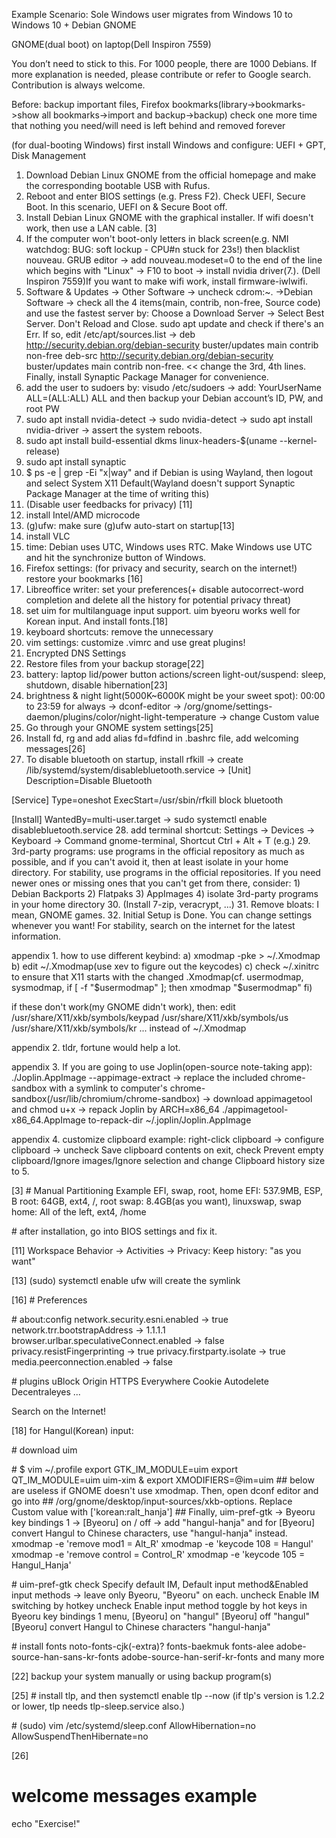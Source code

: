 Example Scenario: Sole Windows user migrates from Windows 10 to Windows 10 + Debian GNOME

GNOME(dual boot) on laptop(Dell Inspiron 7559)

You don’t need to stick to this. For 1000 people, there are 1000 Debians. 
If more explanation is needed, please contribute or refer to Google search. Contribution is always welcome. 

Before: backup important files, Firefox bookmarks(library->bookmarks->show all bookmarks->import and backup->backup) check one more time that nothing you need/will need is left behind and removed forever 

(for dual-booting Windows) first install Windows and configure: UEFI + GPT, Disk Management
 
1. Download Debian Linux GNOME from the official homepage and make the corresponding bootable USB with Rufus. 
2. Reboot and enter BIOS settings (e.g. Press F2). Check UEFI, Secure Boot. In this scenario, UEFI on & Secure Boot off. 
3. Install Debian Linux GNOME with the graphical installer. If wifi doesn't work, then use a LAN cable. [3]
4. If the computer won't boot-only letters in black screen(e.g. NMI watchdog: BUG: soft lockup - CPU#n stuck for 23s!) then blacklist nouveau. GRUB editor -> add nouveau.modeset=0 to the end of the line which begins with "Linux" -> F10 to boot -> install nvidia driver(7.). (Dell Inspiron 7559)If you want to make wifi work, install firmware-iwlwifi.
5. Software & Updates -> Other Software -> uncheck cdrom:~. ->Debian Software -> check all the 4 items(main, contrib, non-free, Source code) and use the fastest server by: Choose a Download Server -> Select Best Server. Don't Reload and Close. sudo apt update and check if there's an Err. If so, edit /etc/apt/sources.list -> deb http://security.debian.org/debian-security buster/updates main contrib non-free deb-src http://security.debian.org/debian-security buster/updates main contrib non-free. << change the 3rd, 4th lines. Finally, install Synaptic Package Manager for convenience.
6. add the user to sudoers by: visudo /etc/sudoers -> add: YourUserName   ALL=(ALL:ALL) ALL and then backup your Debian account’s ID, PW, and root PW
7. sudo apt install nvidia-detect -> sudo nvidia-detect -> sudo apt install nvidia-driver -> assert the system reboots.
8. sudo apt install build-essential dkms linux-headers-$(uname --kernel-release)
9. sudo apt install synaptic
10. $ ps -e | grep -Ei "x|way" and if Debian is using Wayland, then logout and select System X11 Default(Wayland doesn't support Synaptic Package Manager at the time of writing this)
11. (Disable user feedbacks for privacy) [11]
12. install Intel/AMD microcode
13. (g)ufw: make sure (g)ufw auto-start on startup[13]
14. install VLC
15. time: Debian uses UTC, Windows uses RTC. Make Windows use UTC and hit the synchronize button of Windows. 
16. Firefox settings: (for privacy and security, search on the internet!) restore your bookmarks [16]
17. Libreoffice writer: set your preferences(+ disable autocorrect-word completion and delete all the history for potential privacy threat)
18. set uim for multilanguage input support. uim byeoru works well for Korean input. And install fonts.[18]
19. keyboard shortcuts: remove the unnecessary 
20. vim settings: customize .vimrc and use great plugins!
21. Encrypted DNS Settings 
22. Restore files from your backup storage[22]
23. battery: laptop lid/power button actions/screen light-out/suspend: sleep, shutdown, disable hibernation[23]
24. brightness & night light(5000K~6000K might be your sweet spot): 00:00 to 23:59 for always -> dconf-editor -> /org/gnome/settings-daemon/plugins/color/night-light-temperature -> change Custom value
25. Go through your GNOME system settings[25]
26. Install fd, rg and add alias fd=fdfind in .bashrc file, add welcoming messages[26]
27. To disable bluetooth on startup, install rfkill -> create /lib/systemd/system/disablebluetooth.service -> 
[Unit]
Description=Disable Bluetooth

[Service]
Type=oneshot
ExecStart=/usr/sbin/rfkill block bluetooth

[Install]
WantedBy=multi-user.target
-> sudo systemctl enable disablebluetooth.service
28. add terminal shortcut: Settings -> Devices -> Keyboard -> Command gnome-terminal, Shortcut Ctrl + Alt + T (e.g.)
29. 3rd-party programs: use programs in the official repository as much as possible, and if you can't avoid it, then at least isolate in your home directory. For stability, use programs in the official repositories. If you need newer ones or missing ones that you can't get from there, consider: 1) Debian Backports 2) Flatpaks 3) AppImages 4) isolate 3rd-party programs in your home directory
30. (Install 7-zip, veracrypt, ...) 
31. Remove bloats: I mean, GNOME games.
32. Initial Setup is Done. You can change settings whenever you want! For stability, search on the internet for the latest information.

appendix 1. how to use different keybind: 
a) xmodmap -pke > ~/.Xmodmap b) edit ~/.Xmodmap(use xev to figure out the keycodes) c) check ~/.xinitrc to ensure that X11 starts with the changed .Xmodmap(cf. usermodmap, sysmodmap, if [ -f "$usermodmap" ]; then xmodmap "$usermodmap" fi) 

if these don't work(my GNOME didn't work), then:
edit 
    /usr/share/X11/xkb/symbols/keypad
    /usr/share/X11/xkb/symbols/us
    /usr/share/X11/xkb/symbols/kr
    ...
instead of ~/.Xmodmap 

appendix 2. tldr, fortune would help a lot.

appendix 3. If you are going to use Joplin(open-source note-taking app): ./Joplin.AppImage --appimage-extract -> replace the included chrome-sandbox with a symlink to computer's chrome-sandbox(/usr/lib/chromium/chrome-sandbox) -> download appimagetool and chmod u+x -> repack Joplin by ARCH=x86_64 ./appimagetool-x86_64.AppImage to-repack-dir ~/.joplin/Joplin.AppImage

appendix 4. customize clipboard example: right-click clipboard -> configure clipboard -> uncheck Save clipboard contents on exit, check Prevent empty clipboard/Ignore images/Ignore selection and change Clipboard history size to 5.

[3] 
\# Manual Partitioning Example
EFI, swap, root, home
EFI: 537.9MB, ESP, B
root: 64GB, ext4, /, root
swap: 8.4GB(as you want), linuxswap, swap
home: All of the left, ext4, /home

\# after installation, go into BIOS settings and fix it.

[11]
Workspace Behavior -> Activities -> Privacy: Keep history: "as you want"

[13] 
(sudo) systemctl enable ufw will create the symlink

[16]
\# Preferences

\# about:config
network.security.esni.enabled -> true
network.trr.bootstrapAddress -> 1.1.1.1
browser.urlbar.speculativeConnect.enabled -> false
privacy.resistFingerprinting -> true
privacy.firstparty.isolate -> true
media.peerconnection.enabled -> false

\# plugins
uBlock Origin
HTTPS Everywhere
Cookie Autodelete
Decentraleyes
...

Search on the Internet!

[18]
for Hangul(Korean) input:

\# download uim

\# $ vim ~/.profile
export GTK_IM_MODULE=uim
export QT_IM_MODULE=uim
uim-xim &
export XMODIFIERS=@im=uim
\#\# below are useless if GNOME doesn't use xmodmap. Then, open dconf editor and go into
\#\# /org/gnome/desktop/input-sources/xkb-options. Replace Custom value with ['korean:ralt_hanja']
\#\# Finally, uim-pref-gtk -> Byeoru key bindings 1 -> [Byeoru] on / off -> add "hangul-hanja" and for [Byeoru] convert Hangul to Chinese characters, use "<Shift>hangul-hanja" instead.
xmodmap -e 'remove mod1 = Alt_R'
xmodmap -e 'keycode 108 = Hangul'
xmodmap -e 'remove control = Control_R'
xmodmap -e 'keycode 105 = Hangul_Hanja'

\# uim-pref-gtk
check Specify default IM, Default input method&Enabled input methods -> leave only Byeoru, "Byeoru" on each.
uncheck Enable IM switching by hotkey
uncheck Enable input method toggle by hot keys
in Byeoru key bindings 1 menu,
[Byeoru] on "hangul"
[Byeoru] off "hangul"
[Byeoru] convert Hangul to Chinese characters "hangul-hanja"

\# install fonts
noto-fonts-cjk(-extra)?
fonts-baekmuk
fonts-alee
adobe-source-han-sans-kr-fonts
adobe-source-han-serif-kr-fonts
and many more

[22]
backup your system manually or using backup program(s)

[25] 
\# install tlp, and then systemctl enable tlp --now (if tlp's version is 1.2.2 or lower, tlp needs tlp-sleep.service also.)

\# (sudo) vim /etc/systemd/sleep.conf
AllowHibernation=no
AllowSuspendThenHibernate=no

[26]
# welcome messages example
echo "Exercise!"



